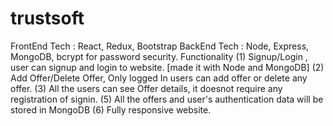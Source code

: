 # trustsoft
FrontEnd Tech : React, Redux, Bootstrap
BackEnd Tech : Node, Express, MongoDB, bcrypt for password security.
Functionality 
  (1) Signup/Login , user can signup and login to website. [made it with Node and MongoDB]
  (2) Add Offer/Delete Offer, Only logged In users can add offer or delete any offer.
  (3) All the users can see Offer details, it doesnot require any registration of signin.
  (5) All the offers and user's authentication data will be stored in MongoDB 
  (6) Fully responsive website.
  
